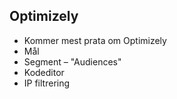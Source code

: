 ##  Optimizely

- Kommer mest prata om Optimizely
- Mål
- Segment – "Audiences"
- Kodeditor
- IP filtrering
